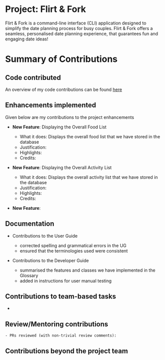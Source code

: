 # Project: Flirt & Fork

Flirt & Fork is a command-line interface (CLI) application designed to simplify the date planning process for busy couples. Flirt & Fork offers a seamless, personalised date planning experience, that guarantees fun and engaging date ideas!

# Summary of Contributions

## Code contributed
An overview of my code contributions can be found [here](https://nus-cs2113-ay2324s2.github.io/tp-dashboard/?search=tiffanyliu0220&breakdown=true)

## Enhancements implemented
Given below are my contributions to the project enhancements

- **New Feature**: Displaying the Overall Food List
    - What it does: Displays the overall food list that we have stored in the database
    - Justification: 
    - Highlights:
    - Credits:

- **New Feature**: Displaying the Overall Activity List
    - What it does: Displays the overall activity list that we have stored in the database
    - Justification: 
    - Highlights:
    - Credits:

- **New Feature**: 

## Documentation
- Contributions to the User Guide
  - corrected spelling and grammatical errors in the UG
  - ensured that the terminologies used were consistent
  
- Contributions to the Developer Guide
  - summarised the features and classes we have implemented in the Glossary 
  - added in instructions for user manual testing
  

## Contributions to team-based tasks
- 

## Review/Mentoring contributions
    - PRs reviewed (with non-trivial review comments): 

## Contributions beyond the project team